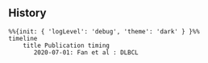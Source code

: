 ## History
```mermaid
%%{init: { 'logLevel': 'debug', 'theme': 'dark' } }%%
timeline
    title Publication timing
       2020-07-01: Fan et al : DLBCL
```

